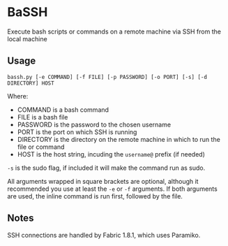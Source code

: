 # BaSSHExecute bash scripts or commands on a remote machine via SSH from the local machine## Usage`bassh.py [-e COMMAND] [-f FILE] [-p PASSWORD] [-o PORT] [-s] [-d DIRECTORY] HOST`Where:  * COMMAND is a bash command* FILE is a bash file* PASSWORD is the password to the chosen username* PORT is the port on which SSH is running* DIRECTORY is the directory on the remote machine in which to run the file or command* HOST is the host string, incuding the `username@` prefix (if needed)`-s` is the sudo flag, if included it will make the command run as sudo.All arguments wrapped in square brackets are optional, although it recommended you use at least the `-e` or `-f` arguments. If both arguments are used, the inline command is run first, followed by the file.## NotesSSH connections are handled by Fabric 1.8.1, which uses Paramiko.